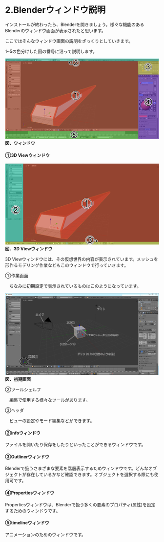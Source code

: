 # 2.Blenderウィンドウ説明

インストールが終わったら、Blenderを開きましょう。様々な機能のあるBlenderのウィンドウ画面が表示されたと思います。

ここではそんなウィンドウ画面の説明をざっくりとしていきます。

1~5の色分けした図の番号に沿って説明します。

![](/Graphics/Blender/window1.png)**図．ウィンドウ**

#### ➀3D Viewウィンドウ

![](/Graphics/Blender/window2.png)**図．3D Viewウィンドウ**

3D Viewウィンドウには、その仮想世界の内容が表示されています。メッシュを形作るモデリング作業などもこのウィンドウで行っていきます。

➀作業画面

　ちなみに初期設定で表示されているものはこのようになっています。

![](/Graphics/Blender/window3.PNG)**図．初期画面**

②ツールシェルフ

　編集で使用する様々なツールがあります。

③ヘッダ

　ビューの設定やモード編集などができます。

#### ②infoウィンドウ

ファイルを開いたり保存をしたりといったことができるウィンドウです。

#### ③Outlinerウィンドウ

Blenderで扱うさまざまな要素を階層表示するためウィンドウです。どんなオブジェクトが存在しているかなど確認できます。オブジェクトを選択する際にも使用可です。

#### ④Propertiesウィンドウ

Propertiesウィンドウは、Blenderで扱う多くの要素のプロパティ\(属性\)を設定するためのウィンドウです。

#### ⑤timelineウィンドウ

アニメーションのためのウィンドウです。

